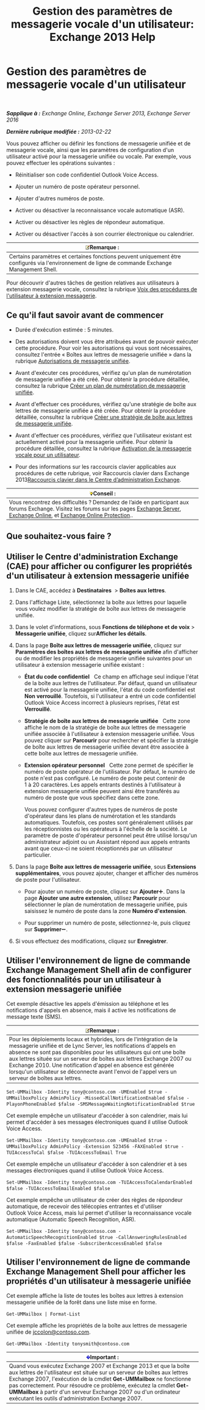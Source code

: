 ﻿---
title: "Gestion des paramètres de messagerie vocale d'un utilisateur: Exchange 2013 Help"
TOCTitle: Gestion des paramètres de messagerie vocale d'un utilisateur
ms:assetid: 73957938-048a-4f9c-bd0f-a3c2c3dcd638
ms:mtpsurl: https://technet.microsoft.com/fr-fr/library/Aa998851(v=EXCHG.150)
ms:contentKeyID: 50478453
ms.date: 04/24/2018
mtps_version: v=EXCHG.150
ms.translationtype: HT
---

# Gestion des paramètres de messagerie vocale d'un utilisateur

 

_**Sapplique à :** Exchange Online, Exchange Server 2013, Exchange Server 2016_

_**Dernière rubrique modifiée :** 2013-02-22_

Vous pouvez afficher ou définir les fonctions de messagerie unifiée et de messagerie vocale, ainsi que les paramètres de configuration d'un utilisateur activé pour la messagerie unifiée ou vocale. Par exemple, vous pouvez effectuer les opérations suivantes :

  - Réinitialiser son code confidentiel Outlook Voice Access.

  - Ajouter un numéro de poste opérateur personnel.

  - Ajouter d'autres numéros de poste.

  - Activer ou désactiver la reconnaissance vocale automatique (ASR).

  - Activer ou désactiver les règles de répondeur automatique.

  - Activer ou désactiver l'accès à son courrier électronique ou calendrier.

<table>
<thead>
<tr class="header">
<th><img src="images/JJ159664.note(EXCHG.150).gif" title="Remarque" alt="Remarque" />Remarque :</th>
</tr>
</thead>
<tbody>
<tr class="odd">
<td>Certains paramètres et certaines fonctions peuvent uniquement être configurés via l'environnement de ligne de commande Exchange Management Shell.</td>
</tr>
</tbody>
</table>


Pour découvrir d'autres tâches de gestion relatives aux utilisateurs à extension messagerie vocale, consultez la rubrique [Voix des procédures de l'utilisateur à extension messagerie](voice-mail-enabled-user-procedures-exchange-2013-help.md).

## Ce qu'il faut savoir avant de commencer

  - Durée d'exécution estimée : 5 minutes.

  - Des autorisations doivent vous être attribuées avant de pouvoir exécuter cette procédure. Pour voir les autorisations qui vous sont nécessaires, consultez l'entrée « Boîtes aux lettres de messagerie unifiée » dans la rubrique [Autorisations de messagerie unifiée](unified-messaging-permissions-exchange-2013-help.md).

  - Avant d'exécuter ces procédures, vérifiez qu'un plan de numérotation de messagerie unifiée a été créé. Pour obtenir la procédure détaillée, consultez la rubrique [Créer un plan de numérotation de messagerie unifiée](create-a-um-dial-plan-exchange-2013-help.md).

  - Avant d'effectuer ces procédures, vérifiez qu'une stratégie de boîte aux lettres de messagerie unifiée a été créée. Pour obtenir la procédure détaillée, consultez la rubrique [Créer une stratégie de boîte aux lettres de messagerie unifiée](create-a-um-mailbox-policy-exchange-2013-help.md).

  - Avant d'effectuer ces procédures, vérifiez que l'utilisateur existant est actuellement activé pour la messagerie unifiée. Pour obtenir la procédure détaillée, consultez la rubrique [Activation de la messagerie vocale pour un utilisateur](enable-a-user-for-voice-mail-exchange-2013-help.md).

  - Pour des informations sur les raccourcis clavier applicables aux procédures de cette rubrique, voir Raccourcis clavier dans Exchange 2013[Raccourcis clavier dans le Centre d’administration Exchange](keyboard-shortcuts-in-the-exchange-admin-center-exchange-online-protection-help.md).

<table>
<thead>
<tr class="header">
<th><img src="images/Bb125224.tip(EXCHG.150).gif" title="Conseil" alt="Conseil" />Conseil :</th>
</tr>
</thead>
<tbody>
<tr class="odd">
<td>Vous rencontrez des difficultés ? Demandez de l’aide en participant aux forums Exchange. Visitez les forums sur les pages <a href="https://go.microsoft.com/fwlink/p/?linkid=60612">Exchange Server</a>, <a href="https://go.microsoft.com/fwlink/p/?linkid=267542">Exchange Online</a>, et <a href="https://go.microsoft.com/fwlink/p/?linkid=285351">Exchange Online Protection</a>..</td>
</tr>
</tbody>
</table>


## Que souhaitez-vous faire ?

## Utiliser le Centre d'administration Exchange (CAE) pour afficher ou configurer les propriétés d'un utilisateur à extension messagerie unifiée

1.  Dans le CAE, accédez à **Destinataires**  \> **Boîtes aux lettres**.

2.  Dans l'affichage Liste, sélectionnez la boîte aux lettres pour laquelle vous voulez modifier la stratégie de boîte aux lettres de messagerie unifiée.

3.  Dans le volet d'informations, sous **Fonctions de téléphone et de voix** \> **Messagerie unifiée**, cliquez sur**Afficher les détails**.

4.  Dans la page **Boîte aux lettres de messagerie unifiée**, cliquez sur **Paramètres des boîtes aux lettres de messagerie unifiée** afin d'afficher ou de modifier les propriétés de messagerie unifiée suivantes pour un utilisateur à extension messagerie unifiée existant :
    
      - **État du code confidentiel**   Ce champ en affichage seul indique l'état de la boîte aux lettres de l'utilisateur. Par défaut, quand un utilisateur est activé pour la messagerie unifiée, l'état du code confidentiel est **Non verrouillé**. Toutefois, si l'utilisateur a entré un code confidentiel Outlook Voice Access incorrect à plusieurs reprises, l'état est **Verrouillé**.
    
      - **Stratégie de boîte aux lettres de messagerie unifiée**   Cette zone affiche le nom de la stratégie de boîte aux lettres de messagerie unifiée associée à l'utilisateur à extension messagerie unifiée. Vous pouvez cliquer sur **Parcourir** pour rechercher et spécifier la stratégie de boîte aux lettres de messagerie unifiée devant être associée à cette boîte aux lettres de messagerie unifiée.
    
      - **Extension opérateur personnel**   Cette zone permet de spécifier le numéro de poste opérateur de l'utilisateur. Par défaut, le numéro de poste n'est pas configuré. Le numéro de poste peut contenir de 1 à 20 caractères. Les appels entrants destinés à l'utilisateur à extension messagerie unifiée peuvent ainsi être transférés au numéro de poste que vous spécifiez dans cette zone.
        
        Vous pouvez configurer d'autres types de numéros de poste d'opérateur dans les plans de numérotation et les standards automatiques. Toutefois, ces postes sont généralement utilisés par les réceptionnistes ou les opérateurs à l'échelle de la société. Le paramètre de poste d'opérateur personnel peut être utilisé lorsqu'un administrateur adjoint ou un Assistant répond aux appels entrants avant que ceux-ci ne soient réceptionnés par un utilisateur particulier.

5.  Dans la page **Boîte aux lettres de messagerie unifiée**, sous **Extensions supplémentaires**, vous pouvez ajouter, changer et afficher des numéros de poste pour l'utilisateur.
    
      - Pour ajouter un numéro de poste, cliquez sur **Ajouter**![Icône Ajouter](images/JJ218640.c1e75329-d6d7-4073-a27d-498590bbb558(EXCHG.150).gif "Icône Ajouter"). Dans la page **Ajouter une autre extension**, utilisez **Parcourir** pour sélectionner le plan de numérotation de messagerie unifiée, puis saisissez le numéro de poste dans la zone **Numéro d'extension**.
    
      - Pour supprimer un numéro de poste, sélectionnez-le, puis cliquez sur **Supprimer**![Icône Suppression](images/Dd362328.479b6ced-8d64-4277-a725-f17fea202b28(EXCHG.150).gif "Icône Suppression").

6.  Si vous effectuez des modifications, cliquez sur **Enregistrer**.

## Utiliser l'environnement de ligne de commande Exchange Management Shell afin de configurer des fonctionnalités pour un utilisateur à extension messagerie unifiée

Cet exemple désactive les appels d'émission au téléphone et les notifications d'appels en absence, mais il active les notifications de message texte (SMS).

<table>
<thead>
<tr class="header">
<th><img src="images/JJ159664.note(EXCHG.150).gif" title="Remarque" alt="Remarque" />Remarque :</th>
</tr>
</thead>
<tbody>
<tr class="odd">
<td>Pour les déploiements locaux et hybrides, lors de l'intégration de la messagerie unifiée et de Lync Server, les notifications d'appels en absence ne sont pas disponibles pour les utilisateurs qui ont une boîte aux lettres située sur un serveur de boîtes aux lettres Exchange 2007 ou Exchange 2010. Une notification d'appel en absence est générée lorsqu'un utilisateur se déconnecte avant l'envoi de l'appel vers un serveur de boîtes aux lettres.</td>
</tr>
</tbody>
</table>


    Set-UMMailbox -Identity tony@contoso.com -UMEnabled $true -UMMailboxPolicy AdminPolicy -MissedCallNotificationEnabled $false -PlayonPhoneEnabled $false -SMSMessageWaitingNotificationEnabled $true

Cet exemple empêche un utilisateur d'accéder à son calendrier, mais lui permet d'accéder à ses messages électroniques quand il utilise Outlook Voice Access.

    Set-UMMailbox -Identity tony@contoso.com -UMEnabled $true -UMMailboxPolicy AdminPolicy -Extension 523456 -FAXEnabled $true -TUIAccessToCal $false -TUIAccessToEmail True

Cet exemple empêche un utilisateur d'accéder à son calendrier et à ses messages électroniques quand il utilise Outlook Voice Access.

    Set-UMMailbox -Identity tony@contoso.com -TUIAccessToCalendarEnabled $false -TUIAccessToEmailEnabled $false

Cet exemple empêche un utilisateur de créer des règles de répondeur automatique, de recevoir des télécopies entrantes et d'utiliser Outlook Voice Access, mais lui permet d'utiliser la reconnaissance vocale automatique (Automatic Speech Recognition, ASR).

    Set-UMMailbox -Identity tony@contoso.com -AutomaticSpeechRecognitionEnabled $true -CallAnsweringRulesEnabled $false -FaxEnabled $false -SubscriberAccessEnabled $false 

## Utiliser l'environnement de ligne de commande Exchange Management Shell pour afficher les propriétés d'un utilisateur à messagerie unifiée

Cet exemple affiche la liste de toutes les boîtes aux lettres à extension messagerie unifiée de la forêt dans une liste mise en forme.

    Get-UMMailbox | Format-List

Cet exemple affiche les propriétés de la boîte aux lettres de messagerie unifiée de jccolon@contoso.com.

    Get-UMMailbox -Identity tonysmith@contoso.com

<table>
<thead>
<tr class="header">
<th><img src="images/JJ159813.important(EXCHG.150).gif" title="Important" alt="Important" />Important :</th>
</tr>
</thead>
<tbody>
<tr class="odd">
<td>Quand vous exécutez Exchange 2007 et Exchange 2013 et que la boîte aux lettres de l'utilisateur est située sur un serveur de boîtes aux lettres Exchange 2007, l'exécution de la cmdlet <strong>Get-UMMailbox</strong> ne fonctionne pas correctement. Pour résoudre ce problème, exécutez la cmdlet <strong>Get-UMMailbox</strong> à partir d'un serveur Exchange 2007 ou d'un ordinateur exécutant les outils d'administration Exchange 2007.</td>
</tr>
</tbody>
</table>

